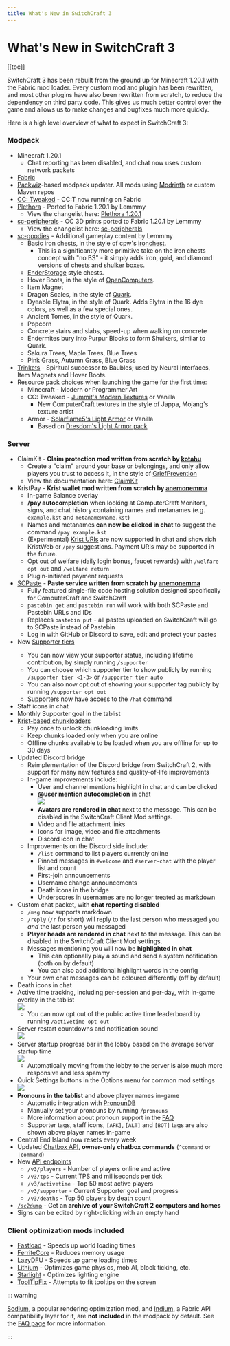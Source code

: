 ```yaml
---
title: What's New in SwitchCraft 3
---
```


<script setup>
import SupporterTag from "../components/SupporterTag.vue";
import ItemImg from "../components/ItemImg.vue";
</script>

# What's New in SwitchCraft 3

[[toc]]

<div class="whats-new-listing spread-lists">

SwitchCraft 3 has been rebuilt from the ground up for Minecraft 1.20.1 with the Fabric mod loader. Every custom mod and
plugin has been rewritten, and most other plugins have also been rewritten from scratch, to reduce the dependency on
third party code. This gives us much better control over the game and allows us to make changes and bugfixes much more 
quickly.

Here is a high level overview of what to expect in SwitchCraft 3:

### Modpack
- Minecraft 1.20.1
  - Chat reporting has been disabled, and chat now uses custom network packets
- [Fabric](https://fabricmc.net/)
- [Packwiz](https://packwiz.infra.link/)-based modpack updater. All mods using [Modrinth](https://modrinth.com/) or 
  custom Maven repos
- [CC: Tweaked](https://github.com/cc-tweaked/cc-tweaked) - CC:T now running on Fabric
- [Plethora](/whats-new/plethora) - Ported to Fabric 1.20.1 by Lemmmy
  - View the changelist here: [Plethora 1.20.1](/whats-new/plethora)
- [sc-peripherals](https://github.com/SwitchCraftCC/sc-peripherals) - OC 3D prints ported to Fabric 1.20.1 by Lemmmy
  - View the changelist here: [sc-peripherals](/whats-new/sc-peripherals)
- [sc-goodies](https://github.com/SwitchCraftCC/sc-goodies) - Additional gameplay content by Lemmmy
  - Basic iron chests, in the style of cpw's [ironchest](https://github.com/progwml6/ironchest).
    - This is a significantly more primitive take on the iron chests concept with "no BS" - it simply adds iron, gold,
      and diamond versions of chests and shulker boxes.
  - [EnderStorage](https://github.com/TheCBProject/EnderStorage) style chests.
  - Hover Boots, in the style of [OpenComputers](https://github.com/MightyPirates/OpenComputers).
  - Item Magnet
  - Dragon Scales, in the style of [Quark](https://github.com/VazkiiMods/Quark/).
  - Dyeable Elytra, in the style of Quark. Adds Elytra in the 16 dye colors, as well as a few special ones.
  - Ancient Tomes, in the style of Quark.
  - Popcorn
  - Concrete stairs and slabs, speed-up when walking on concrete
  - Endermites bury into Purpur Blocks to form Shulkers, similar to Quark.
  - Sakura Trees, Maple Trees, Blue Trees
  - Pink Grass, Autumn Grass, Blue Grass
- [Trinkets](https://github.com/emilyploszaj/trinkets) - Spiritual successor to Baubles; used by Neural Interfaces, 
  Item Magnets and Hover Boots.
- Resource pack choices when launching the game for the first time:
  - Minecraft - Modern or Programmer Art 
  - CC: Tweaked - [Jummit's Modern Textures](https://github.com/Lemmmy/CC-Jummit-Textures) or Vanilla
    - New ComputerCraft textures in the style of Jappa, Mojang's texture artist 
  - Armor - [Solarflame5's Light Armor](https://github.com/Solarflame5/minecraft-light-armor) or Vanilla
    - Based on [Dresdom's Light Armor pack](https://www.reddit.com/r/Minecraft/comments/7e8zqv/i_made_a_light_armor_resource_pack/)

### Server
- ClaimKit - **Claim protection mod written from scratch by [kotahu](https://github.com/kotahu)**
  - Create a "claim" around your base or belongings, and only allow players you trust to access it, in the style of
    [GriefPrevention](https://github.com/MinecraftPortCentral/GriefPrevention/)
  - View the documentation here: [ClaimKit](/faq/claimkit)
- KristPay - **Krist wallet mod written from scratch by [anemonemma](https://github.com/emmachase)**
  - In-game Balance overlay
  - **/pay autocompletion** when looking at ComputerCraft Monitors, signs, and chat history containing names and 
    metanames (e.g. `example.kst` and `metaname@name.kst`)
  - Names and metanames **can now be clicked in chat** to suggest the command `/pay example.kst`
  - (Experimental) [Krist URIs](https://docs.krist.dev/docs/uri.html) are now supported in chat and show rich KristWeb
    or `/pay` suggestions. Payment URIs may be supported in the future.
  - Opt out of welfare (daily login bonus, faucet rewards) with `/welfare opt out` and `/welfare return`
  - Plugin-initiated payment requests
- [SCPaste](https://p.sc3.io) - **Paste service written from scratch by [anemonemma](https://github.com/emmachase)**
  - Fully featured single-file code hosting solution designed specifically for ComputerCraft and SwitchCraft
  - `pastebin get` and `pastebin run` will work with both SCPaste and Pastebin URLs and IDs
  - Replaces `pastebin put` - all pastes uploaded on SwitchCraft will go to SCPaste instead of Pastebin
  - Log in with GitHub or Discord to save, edit and protect your pastes
- New [Supporter tiers](/faq/supporter) <SupporterTag :tier=1 /><SupporterTag :tier=2 /><SupporterTag :tier=3 />
  - You can now view your supporter status, including lifetime contribution, by simply running `/supporter`
  - You can choose which supporter tier to show publicly by running `/supporter tier <1-3>` or `/supporter tier auto`
  - You can also now opt out of showing your supporter tag publicly by running `/supporter opt out`
  - Supporters now have access to the `/hat` command
- Staff icons in chat&nbsp;
  <ItemImg img="staff-icon-1" alt="Staff icon 1" />&nbsp;
  <ItemImg img="staff-icon-2" alt="Staff icon 2" />
- Monthly Supporter goal in the tablist
- [Krist-based chunkloaders](/whats-new/chunkloaders)
  - Pay once to unlock chunkloading limits
  - Keep chunks loaded only when you are online
  - Offline chunks available to be loaded when you are offline for up to 30 days
- Updated Discord bridge
  - Reimplementation of the Discord bridge from SwitchCraft 2, with support for many new features and quality-of-life
    improvements
  - In-game improvements include:
    - User and channel mentions highlight in chat and can be clicked
    - **@user mention autocompletion** in chat<br />![](/img/discord-autocompletion.png)
    - **Avatars are rendered in chat** next to the message. This can be disabled in the SwitchCraft Client Mod settings.
    - Video and file attachment links
    - Icons for image, video and file attachments
    - Discord icon in chat <ItemImg img="discord-bridge-icon" alt="Discord bridge icon" />
  - Improvements on the Discord side include:
    - `/list` command to list players currently online
    - Pinned messages in `#welcome` and `#server-chat` with the player list and count
    - First-join announcements
    - Username change announcements
    - Death icons in the bridge
    - Underscores in usernames are no longer treated as markdown
- Custom chat packet, with **chat reporting disabled**
  - `/msg` now supports markdown
  - `/reply` (`/r` for short) will reply to the last person who messaged you *and* the last person you messaged
  - **Player heads are rendered in chat** next to the message. This can be disabled in the SwitchCraft Client Mod 
    settings.
  - Messages mentioning you will now be **highlighted in chat**
    - This can optionally play a sound and send a system notification (both on by default)
    - You can also add additional highlight words in the config
  - Your own chat messages can be coloured differently (off by default)
- Death icons in chat&nbsp;
  <ItemImg img="death-icon-1" alt="Death icon - generic" />&nbsp;
  <ItemImg img="death-icon-2" alt="Death icon - Killed by a player" />&nbsp;
  <ItemImg img="death-icon-3" alt="Death icon - Burned to death" />&nbsp;
  <ItemImg img="death-icon-4" alt="Death icon - Exploded" />
- Active time tracking, including per-session and per-day, with in-game overlay in the tablist<br />![](/img/tablist.png)
  - You can now opt out of the public active time leaderboard by running `/activetime opt out`
- Server restart countdowns and notification sound<br />![](/img/restart-countdown.png)
- Server startup progress bar in the lobby based on the average server startup time<br />![](/img/restart-progress.png)
  - Automatically moving from the lobby to the server is also much more responsive and less spammy
- Quick Settings buttons in the Options menu for common mod settings<br />![](/img/quick-settings.png)
- **Pronouns in the tablist** and above player names in-game
  - Automatic integration with [PronounDB](https://pronoundb.org)
  - Manually set your pronouns by running `/pronouns`
  - More information about pronoun support in the [FAQ](/faq/pronouns)
  - Supporter tags, staff icons, `[AFK]`, `[ALT]` and `[BOT]` tags are also shown above player names in-game
- Central End Island now resets every week
- Updated [Chatbox API](/chatbox/changes), **owner-only chatbox commands** (`^command` or `|command`)
- New [API endpoints](/faq/api)
  - `/v3/players` - Number of players online and active
  - `/v3/tps` - Current TPS and milliseconds per tick
  - `/v3/activetime` - Top 50 most active players
  - `/v3/supporter` - Current Supporter goal and progress
  - `/v3/deaths` - Top 50 players by death count
- [`/sc2dump`](/faq/sc2-dump) - Get an **archive of your SwitchCraft 2 computers and homes**
- Signs can be edited by right-clicking with an empty hand

</div>

### Client optimization mods included

- [Fastload](https://modrinth.com/mod/fastload) - Speeds up world loading times
- [FerriteCore](https://modrinth.com/mod/ferrite-core) - Reduces memory usage
- [LazyDFU](https://modrinth.com/mod/lazydfu) - Speeds up game loading times
- [Lithium](https://modrinth.com/mod/lithium) - Optimizes game physics, mob AI, block ticking, etc.
- [Starlight](https://modrinth.com/mod/starlight) - Optimizes lighting engine
- [ToolTipFix](https://modrinth.com/mod/tooltipfix) - Attempts to fit tooltips on the screen

::: warning

[Sodium](https://modrinth.com/mod/sodium), a popular rendering optimization mod, and
[Indium](https://modrinth.com/mod/indium), a Fabric API compatibility layer for it, are **not included** 
in the modpack by default. See the [FAQ page](/faq/sodium) for more information.

:::

